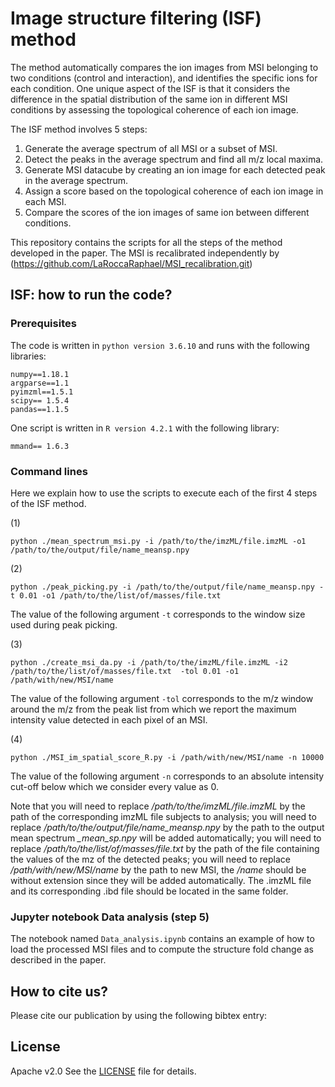 # Image structure filtering (ISF) method

The method automatically compares the ion images from MSI belonging to two conditions (control and interaction), and identifies the specific ions for each condition. One unique aspect of the ISF is that it considers the difference in the spatial distribution of the same ion in different MSI conditions by assessing the topological coherence of each ion image.

The ISF method involves 5 steps:

1. Generate the average spectrum of all MSI or a subset of MSI.
2. Detect the peaks in the average spectrum and find all m/z local maxima.
3. Generate MSI datacube by creating an ion image for each detected peak in the average spectrum.
4. Assign a score based on the topological coherence of each ion image in each MSI.
5. Compare the scores of the ion images of same ion between different conditions.


This repository contains the scripts for all the steps of the method developed in the paper. The MSI is recalibrated independently by (https://github.com/LaRoccaRaphael/MSI_recalibration.git)



## ISF: how to run the code? 

### Prerequisites 
The code is written in <code>python version 3.6.10</code> and runs with the following libraries: 

```
numpy==1.18.1 
argparse==1.1
pyimzml==1.5.1
scipy== 1.5.4
pandas==1.1.5
```

One script is written in <code>R version 4.2.1</code> with the following library: 
    
```
mmand== 1.6.3
```

### Command lines

Here we explain how to use the scripts to execute each of the first 4 steps of the ISF method.

(1)
```
python ./mean_spectrum_msi.py -i /path/to/the/imzML/file.imzML -o1 /path/to/the/output/file/name_meansp.npy
```

(2)
```
python ./peak_picking.py -i /path/to/the/output/file/name_meansp.npy -t 0.01 -o1 /path/to/the/list/of/masses/file.txt
```
The value of the following argument <code>-t</code> corresponds to the window size used during peak picking.

(3)
```
python ./create_msi_da.py -i /path/to/the/imzML/file.imzML -i2 /path/to/the/list/of/masses/file.txt  -tol 0.01 -o1 /path/with/new/MSI/name
```
The value of the following argument <code>-tol</code> corresponds to the m/z window around the m/z from the peak list from which we report the maximum intensity value detected in each pixel of an MSI. 

(4)
```
python ./MSI_im_spatial_score_R.py -i /path/with/new/MSI/name -n 10000
```

The value of the following argument <code>-n</code> corresponds to an absolute intensity cut-off below which we consider every value as 0. 

Note that you will need to replace */path/to/the/imzML/file.imzML*  by the path of the corresponding imzML file subjects to analysis; you will need to replace  */path/to/the/output/file/name_meansp.npy* by the path to the output mean spectrum *_mean_sp.npy* will be added automatically; you will need to replace */path/to/the/list/of/masses/file.txt* by the path of the file containing the values of the mz of the detected peaks; you will need to replace  */path/with/new/MSI/name* by the path to new MSI, the */name* should be without extension since they will be added automatically. The .imzML file and its corresponding .ibd file should be located in the same folder.
    
### Jupyter notebook Data analysis (step 5)
    
The notebook named <code>Data_analysis.ipynb</code> contains an example of how to load the processed MSI files and to compute the structure fold change as described in the paper.




## How to cite us?
Please cite our publication by using the following bibtex entry:



## License

Apache v2.0
See the [LICENSE](LICENSE) file for details.
